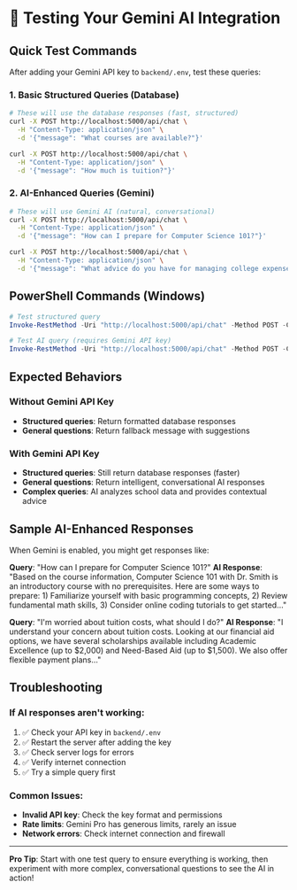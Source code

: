 # 🧪 Testing Your Gemini AI Integration

## Quick Test Commands

After adding your Gemini API key to `backend/.env`, test these queries:

### 1. Basic Structured Queries (Database)
```bash
# These will use the database responses (fast, structured)
curl -X POST http://localhost:5000/api/chat \
  -H "Content-Type: application/json" \
  -d '{"message": "What courses are available?"}'

curl -X POST http://localhost:5000/api/chat \
  -H "Content-Type: application/json" \
  -d '{"message": "How much is tuition?"}'
```

### 2. AI-Enhanced Queries (Gemini)
```bash
# These will use Gemini AI (natural, conversational)
curl -X POST http://localhost:5000/api/chat \
  -H "Content-Type: application/json" \
  -d '{"message": "How can I prepare for Computer Science 101?"}'

curl -X POST http://localhost:5000/api/chat \
  -H "Content-Type: application/json" \
  -d '{"message": "What advice do you have for managing college expenses?"}'
```

## PowerShell Commands (Windows)

```powershell
# Test structured query
Invoke-RestMethod -Uri "http://localhost:5000/api/chat" -Method POST -ContentType "application/json" -Body '{"message": "What courses are available?"}'

# Test AI query (requires Gemini API key)
Invoke-RestMethod -Uri "http://localhost:5000/api/chat" -Method POST -ContentType "application/json" -Body '{"message": "How should I prepare for college?"}'
```

## Expected Behaviors

### Without Gemini API Key
- **Structured queries**: Return formatted database responses
- **General questions**: Return fallback message with suggestions

### With Gemini API Key
- **Structured queries**: Still return database responses (faster)
- **General questions**: Return intelligent, conversational AI responses
- **Complex queries**: AI analyzes school data and provides contextual advice

## Sample AI-Enhanced Responses

When Gemini is enabled, you might get responses like:

**Query**: "How can I prepare for Computer Science 101?"
**AI Response**: "Based on the course information, Computer Science 101 with Dr. Smith is an introductory course with no prerequisites. Here are some ways to prepare: 1) Familiarize yourself with basic programming concepts, 2) Review fundamental math skills, 3) Consider online coding tutorials to get started..."

**Query**: "I'm worried about tuition costs, what should I do?"
**AI Response**: "I understand your concern about tuition costs. Looking at our financial aid options, we have several scholarships available including Academic Excellence (up to $2,000) and Need-Based Aid (up to $1,500). We also offer flexible payment plans..."

## Troubleshooting

### If AI responses aren't working:
1. ✅ Check your API key in `backend/.env`
2. ✅ Restart the server after adding the key
3. ✅ Check server logs for errors
4. ✅ Verify internet connection
5. ✅ Try a simple query first

### Common Issues:
- **Invalid API key**: Check the key format and permissions
- **Rate limits**: Gemini Pro has generous limits, rarely an issue
- **Network errors**: Check internet connection and firewall

---

**Pro Tip**: Start with one test query to ensure everything is working, then experiment with more complex, conversational questions to see the AI in action!
